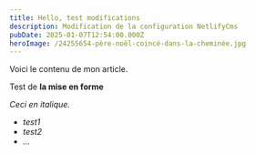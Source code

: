 ```yaml
---
title: Hello, test modifications
description: Modification de la configuration NetlifyCms
pubDate: 2025-01-07T12:54:00.000Z
heroImage: /24255654-père-noël-coincé-dans-la-cheminée.jpg
---
```

Voici le contenu de mon article.

Test de **la mise en forme**

*Ceci en italique.*

* *test1*
* *test2*
* *...*